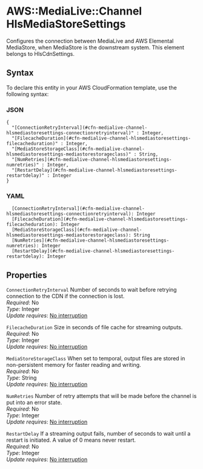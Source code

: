 # AWS::MediaLive::Channel HlsMediaStoreSettings<a name="aws-properties-medialive-channel-hlsmediastoresettings"></a>

Configures the connection between MediaLive and AWS Elemental MediaStore, when MediaStore is the downstream system\. This element belongs to HlsCdnSettings\.

## Syntax<a name="aws-properties-medialive-channel-hlsmediastoresettings-syntax"></a>

To declare this entity in your AWS CloudFormation template, use the following syntax:

### JSON<a name="aws-properties-medialive-channel-hlsmediastoresettings-syntax.json"></a>

```
{
  "[ConnectionRetryInterval](#cfn-medialive-channel-hlsmediastoresettings-connectionretryinterval)" : Integer,
  "[FilecacheDuration](#cfn-medialive-channel-hlsmediastoresettings-filecacheduration)" : Integer,
  "[MediaStoreStorageClass](#cfn-medialive-channel-hlsmediastoresettings-mediastorestorageclass)" : String,
  "[NumRetries](#cfn-medialive-channel-hlsmediastoresettings-numretries)" : Integer,
  "[RestartDelay](#cfn-medialive-channel-hlsmediastoresettings-restartdelay)" : Integer
}
```

### YAML<a name="aws-properties-medialive-channel-hlsmediastoresettings-syntax.yaml"></a>

```
  [ConnectionRetryInterval](#cfn-medialive-channel-hlsmediastoresettings-connectionretryinterval): Integer
  [FilecacheDuration](#cfn-medialive-channel-hlsmediastoresettings-filecacheduration): Integer
  [MediaStoreStorageClass](#cfn-medialive-channel-hlsmediastoresettings-mediastorestorageclass): String
  [NumRetries](#cfn-medialive-channel-hlsmediastoresettings-numretries): Integer
  [RestartDelay](#cfn-medialive-channel-hlsmediastoresettings-restartdelay): Integer
```

## Properties<a name="aws-properties-medialive-channel-hlsmediastoresettings-properties"></a>

`ConnectionRetryInterval`  <a name="cfn-medialive-channel-hlsmediastoresettings-connectionretryinterval"></a>
Number of seconds to wait before retrying connection to the CDN if the connection is lost\.  
*Required*: No  
*Type*: Integer  
*Update requires*: [No interruption](https://docs.aws.amazon.com/AWSCloudFormation/latest/UserGuide/using-cfn-updating-stacks-update-behaviors.html#update-no-interrupt)

`FilecacheDuration`  <a name="cfn-medialive-channel-hlsmediastoresettings-filecacheduration"></a>
Size in seconds of file cache for streaming outputs\.  
*Required*: No  
*Type*: Integer  
*Update requires*: [No interruption](https://docs.aws.amazon.com/AWSCloudFormation/latest/UserGuide/using-cfn-updating-stacks-update-behaviors.html#update-no-interrupt)

`MediaStoreStorageClass`  <a name="cfn-medialive-channel-hlsmediastoresettings-mediastorestorageclass"></a>
When set to temporal, output files are stored in non\-persistent memory for faster reading and writing\.  
*Required*: No  
*Type*: String  
*Update requires*: [No interruption](https://docs.aws.amazon.com/AWSCloudFormation/latest/UserGuide/using-cfn-updating-stacks-update-behaviors.html#update-no-interrupt)

`NumRetries`  <a name="cfn-medialive-channel-hlsmediastoresettings-numretries"></a>
Number of retry attempts that will be made before the channel is put into an error state\.   
*Required*: No  
*Type*: Integer  
*Update requires*: [No interruption](https://docs.aws.amazon.com/AWSCloudFormation/latest/UserGuide/using-cfn-updating-stacks-update-behaviors.html#update-no-interrupt)

`RestartDelay`  <a name="cfn-medialive-channel-hlsmediastoresettings-restartdelay"></a>
If a streaming output fails, number of seconds to wait until a restart is initiated\. A value of 0 means never restart\.  
*Required*: No  
*Type*: Integer  
*Update requires*: [No interruption](https://docs.aws.amazon.com/AWSCloudFormation/latest/UserGuide/using-cfn-updating-stacks-update-behaviors.html#update-no-interrupt)